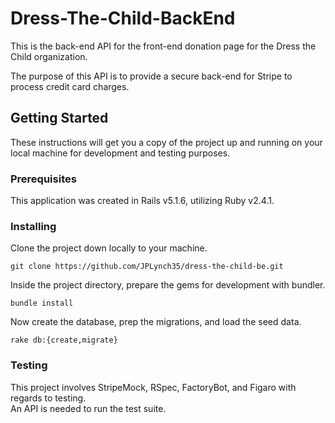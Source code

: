 # Dress-The-Child-BackEnd

This is the back-end API for the front-end donation page for the Dress the Child organization.  

The purpose of this API is to provide a secure back-end for Stripe to process credit card charges.

## Getting Started

These instructions will get you a copy of the project up and running on your local machine for development and testing purposes.

### Prerequisites

This application was created in Rails v5.1.6, utilizing Ruby v2.4.1.

### Installing

Clone the project down locally to your machine.  
```
git clone https://github.com/JPLynch35/dress-the-child-be.git
```  
Inside the project directory, prepare the gems for development with bundler.  
```
bundle install
``` 
Now create the database, prep the migrations, and load the seed data.
```
rake db:{create,migrate}
``` 

### Testing

This project involves StripeMock, RSpec, FactoryBot, and Figaro with regards to testing.  
An API is needed to run the test suite.
